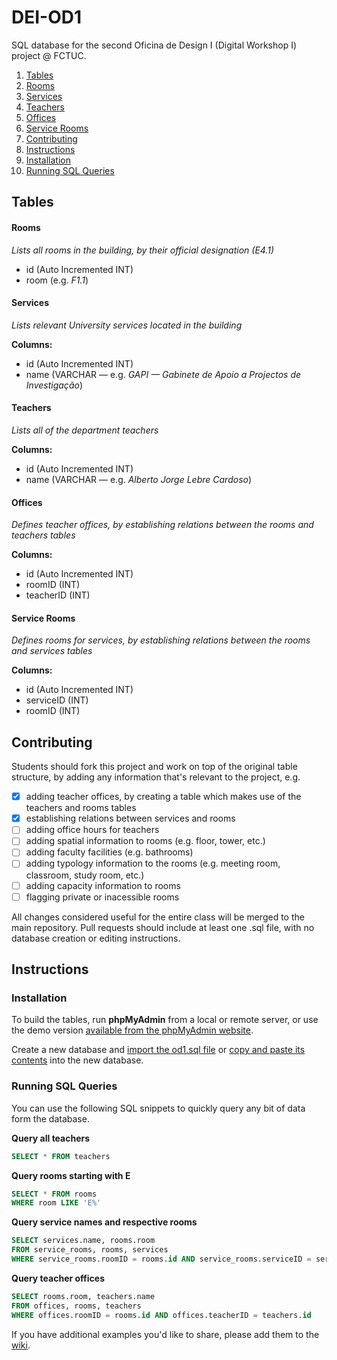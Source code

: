 # DEI-OD1

SQL database for the second Oficina de Design I (Digital Workshop I) project @ FCTUC.

1. [Tables](https://github.com/emmnunes/DEI-OD1#tables)
  1. [Rooms](https://github.com/emmnunes/DEI-OD1#rooms)
  2. [Services](https://github.com/emmnunes/DEI-OD1#services)
  3. [Teachers](https://github.com/emmnunes/DEI-OD1#teachers)
  4. [Offices](https://github.com/emmnunes/DEI-OD1#offices)
  5. [Service Rooms](https://github.com/emmnunes/DEI-OD1#service-rooms)
2. [Contributing](https://github.com/emmnunes/DEI-OD1#contributing)
3. [Instructions](https://github.com/emmnunes/DEI-OD1#instructions)
  1. [Installation](https://github.com/emmnunes/DEI-OD1#installation)
  2. [Running SQL Queries](https://github.com/emmnunes/DEI-OD1#running-sql-queries)

## Tables

#### Rooms
_Lists all rooms in the building, by their official designation (E4.1)_
* id (Auto Incremented INT)
* room (e.g. _F1.1_)

#### Services
_Lists relevant University services located in the building_

__Columns:__
* id (Auto Incremented INT)
* name (VARCHAR — e.g. _GAPI — Gabinete de Apoio a Projectos de Investigação_)

#### Teachers
_Lists all of the department teachers_

__Columns:__
* id (Auto Incremented INT)
* name (VARCHAR — e.g. _Alberto Jorge Lebre Cardoso_)

#### Offices
_Defines teacher offices, by establishing relations between the rooms and teachers tables_

__Columns:__
* id (Auto Incremented INT)
* roomID (INT)
* teacherID (INT)

#### Service Rooms
_Defines rooms for services, by establishing relations between the rooms and services tables_

__Columns:__
* id (Auto Incremented INT)
* serviceID (INT)
* roomID (INT)

## Contributing

Students should fork this project and work on top of the original table structure, by adding any information that's relevant to the project, e.g.

* [x] adding teacher offices, by creating a table which makes use of the teachers and rooms tables
* [x] establishing relations between services and rooms
* [ ] adding office hours for teachers
* [ ] adding spatial information to rooms (e.g. floor, tower, etc.)
* [ ] adding faculty facilities (e.g. bathrooms)
* [ ] adding typology information to the rooms (e.g. meeting room, classroom, study room, etc.)
* [ ] adding capacity information to rooms
* [ ] flagging private or inacessible rooms

All changes considered useful for the entire class will be merged to the main repository. Pull requests should include at least one .sql file, with no database creation or editing instructions.

## Instructions

### Installation

To build the tables, run __phpMyAdmin__ from a local or remote server, or use the demo version [available from the phpMyAdmin website](http://demo.phpmyadmin.net/master-config/).

Create a new database and [import the od1.sql file](http://www.inmotionhosting.com/support/website/phpmyadmin/import-database-using-phpmyadmin) or [copy and paste its contents](https://www.siteground.com/tutorials/phpmyadmin/phpmyadmin_mysql_query.htm) into the new database.

### Running SQL Queries

You can use the following SQL snippets to quickly query any bit of data form the database.

__Query all teachers__

``` sql
SELECT * FROM teachers
```
__Query rooms starting with E__

``` sql
SELECT * FROM rooms
WHERE room LIKE 'E%'
```

__Query service names and respective rooms__

``` sql
SELECT services.name, rooms.room
FROM service_rooms, rooms, services
WHERE service_rooms.roomID = rooms.id AND service_rooms.serviceID = services.id
```

__Query teacher offices__

``` sql
SELECT rooms.room, teachers.name
FROM offices, rooms, teachers
WHERE offices.roomID = rooms.id AND offices.teacherID = teachers.id
```

If you have additional examples you'd like to share, please add them to the [wiki](https://github.com/emmnunes/DEI-OD1/wiki/SQL-Queries).